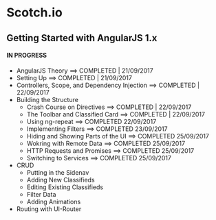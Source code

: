 # Scotch.io

## Getting Started with AngularJS 1.x
#### IN PROGRESS
* AngularJS Theory ==> COMPLETED | 21/09/2017
* Setting Up ==> COMPLETED | 21/09/2017
* Controllers, Scope, and Dependency Injection ==> COMPLETED | 22/09/2017
* Building the Structure 
  * Crash Course on Directives ==> COMPLETED | 22/09/2017
  * The Toolbar and Classified Card ==> COMPLETED | 22/09/2017
  * Using ng-repeat ==> COMPLETED 22/09/2017
  * Implementing Filters ==> COMPLETED 23/09/2017
  * Hiding and Showing Parts of the UI ==> COMPLETED 25/09/2017
  * Wokring with Remote Data ==> COMPLETED 25/09/2017
  * HTTP Requests and Promises ==> COMPLETED 25/09/2017
  * Switching to Services ==> COMPLETED 25/09/2017
* CRUD
  * Putting in the Sidenav
  * Adding New Classifieds
  * Editing Existing Classifieds
  * Filter Data
  * Adding Animations
* Routing with UI-Router
